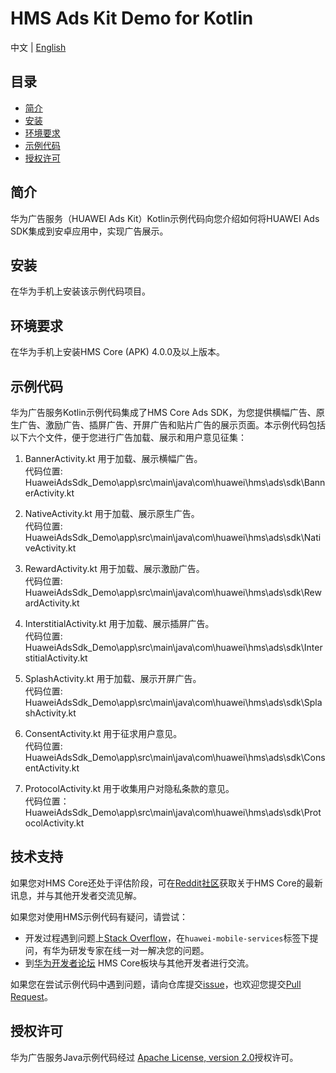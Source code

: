 # HMS Ads Kit Demo for Kotlin
中文 | [English](https://github.com/HMS-Core/hms-ads-demo-kotlin/edit/master/README.md)
## 目录

 * [简介](#简介)
 * [安装](#安装)
 * [环境要求](#环境要求)
 * [示例代码](#示例代码)
 * [授权许可](#授权许可)
  
## 简介
华为广告服务（HUAWEI Ads Kit）Kotlin示例代码向您介绍如何将HUAWEI Ads SDK集成到安卓应用中，实现广告展示。

## 安装
在华为手机上安装该示例代码项目。
    
## 环境要求
在华为手机上安装HMS Core (APK) 4.0.0及以上版本。
	
## 示例代码
华为广告服务Kotlin示例代码集成了HMS Core Ads SDK，为您提供横幅广告、原生广告、激励广告、插屏广告、开屏广告和贴片广告的展示页面。本示例代码包括以下六个文件，便于您进行广告加载、展示和用户意见征集：

1. BannerActivity.kt
用于加载、展示横幅广告。
<br>代码位置: HuaweiAdsSdk_Demo\app\src\main\java\com\huawei\hms\ads\sdk\BannerActivity.kt</br>
    
2. NativeActivity.kt
用于加载、展示原生广告。
<br>代码位置: HuaweiAdsSdk_Demo\app\src\main\java\com\huawei\hms\ads\sdk\NativeActivity.kt</br>
    
3. RewardActivity.kt
用于加载、展示激励广告。
<br>代码位置: HuaweiAdsSdk_Demo\app\src\main\java\com\huawei\hms\ads\sdk\RewardActivity.kt</br>
	
4. InterstitialActivity.kt
用于加载、展示插屏广告。
<br>代码位置: HuaweiAdsSdk_Demo\app\src\main\java\com\huawei\hms\ads\sdk\InterstitialActivity.kt</br>
	
5. SplashActivity.kt
用于加载、展示开屏广告。
<br>代码位置: HuaweiAdsSdk_Demo\app\src\main\java\com\huawei\hms\ads\sdk\SplashActivity.kt</br>
	
6. ConsentActivity.kt
用于征求用户意见。
<br>代码位置: HuaweiAdsSdk_Demo\app\src\main\java\com\huawei\hms\ads\sdk\ConsentActivity.kt</br>
    
7. ProtocolActivity.kt
用于收集用户对隐私条款的意见。
<br>代码位置：HuaweiAdsSdk_Demo\app\src\main\java\com\huawei\hms\ads\sdk\ProtocolActivity.kt</br>

## 技术支持
如果您对HMS Core还处于评估阶段，可在[Reddit社区](https://www.reddit.com/r/HuaweiDevelopers/)获取关于HMS Core的最新讯息，并与其他开发者交流见解。

如果您对使用HMS示例代码有疑问，请尝试：
- 开发过程遇到问题上[Stack Overflow](https://stackoverflow.com/questions/tagged/huawei-mobile-services)，在`huawei-mobile-services`标签下提问，有华为研发专家在线一对一解决您的问题。
- 到[华为开发者论坛](https://forums.developer.huawei.com/forumPortal/en/home?fid=0101187876626530001) HMS Core板块与其他开发者进行交流。

如果您在尝试示例代码中遇到问题，请向仓库提交[issue](https://github.com/HMS-Core/hms-ads-demo-kotlin/issues)，也欢迎您提交[Pull Request](https://github.com/HMS-Core/hms-ads-demo-kotlin/pulls)。

##  授权许可
华为广告服务Java示例代码经过 [Apache License, version 2.0](http://www.apache.org/licenses/LICENSE-2.0)授权许可。
